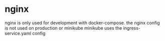 # nginx
nginx is only used for development with docker-compose.
the nginx config is not used on production or minikube
minikube uses the ingress-service.yaml config
